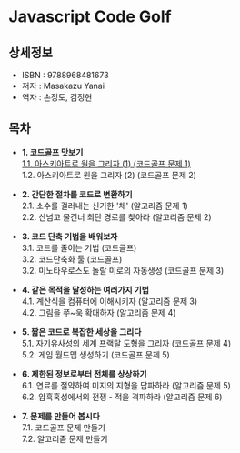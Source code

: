 # Javascript Code Golf


## 상세정보

- ISBN : 9788968481673
- 저자 : Masakazu Yanai
- 역자 : 손정도, 김정현


## 목차

- **1. 코드골프 맛보기**  
  [1.1. 아스키아트로 원을 그리자 (1) (코드골프 문제 1)](./ch01-simple-code-golf/ascii-art-circle-1.md)  
  1.2. 아스키아트로 원을 그리자 (2) (코드골프 문제 2)  

- **2. 간단한 절차를 코드로 변환하기**  
  2.1. 소수를 걸러내는 신기한 '체' (알고리즘 문제 1)  
  2.2. 산넘고 물건너 최단 경로를 찾아라 (알고리즘 문제 2)  

- **3. 코드 단축 기법을 배워보자**  
  3.1. 코드를 줄이는 기법 (코드골프)  
  3.2. 코드단축화 툴 (코드골프)  
  3.2. 미노타우로스도 놀랄 미로의 자동생성 (코드골프 문제 3)  

- **4. 같은 목적을 달성하는 여러가지 기법**  
  4.1. 계산식을 컴퓨터에 이해시키자 (알고리즘 문제 3)  
  4.2. 그림을 쭈~욱 확대하자 (알고리즘 문제 4)  

- **5. 짧은 코드로 복잡한 세상을 그리다**  
  5.1. 자기유사성의 세계 프랙탈 도형을 그리자 (코드골프 문제 4)  
  5.2. 게임 월드맵 생성하기 (코드골프 문제 5)  

- **6. 제한된 정보로부터 전체를 상상하기**  
  6.1. 연료를 절약하여 미지의 지형을 답파하라 (알고리즘 문제 5)  
  6.2. 암흑혹성에서의 전쟁 - 적을 격파하라 (알고리즘 문제 6)  

- **7. 문제를 만들어 봅시다**  
  7.1. 코드골프 문제 만들기  
  7.2. 알고리즘 문제 만들기  


